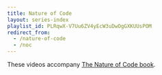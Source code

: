 ```yaml
---
title: Nature of Code
layout: series-index
playlist_id: PLRqwX-V7Uu6ZV4yEcW3uDwOgGXKUUsPOM
redirect_from:
  - /nature-of-code
  - /noc
---
```


These videos accompany [The Nature of Code book](https://natureofcode.com/).
